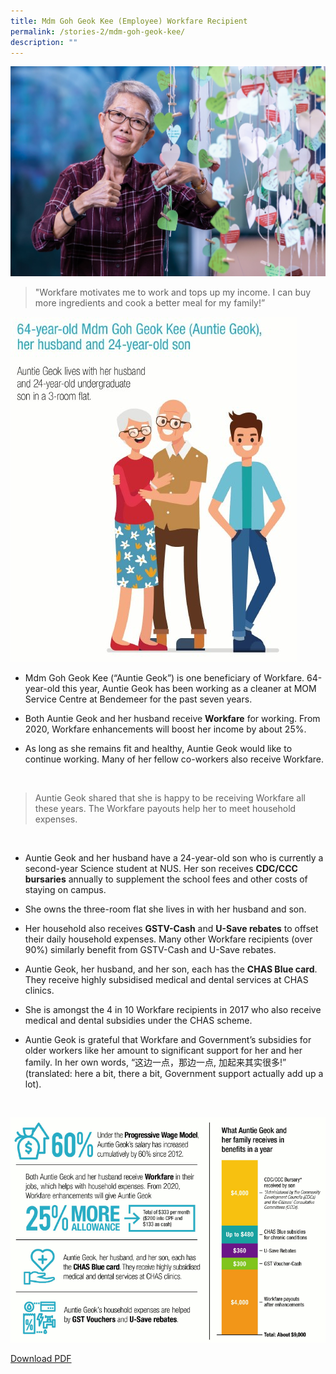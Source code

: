 ```yaml
---
title: Mdm Goh Geok Kee (Employee) Workfare Recipient
permalink: /stories-2/mdm-goh-geok-kee/
description: ""
---
```

![Mdm Goh Goek Kee](/images/WIS%20Stories/MdmGohGeokKee.jpg)

> "Workfare motivates me to work and tops up my income. I can buy more ingredients and cook a better meal for my family!”

![64 Yr Old](/images/WIS%20Stories/64YearOld.jpg)
<br>

*   Mdm Goh Geok Kee (“Auntie Geok”) is one beneficiary of Workfare. 64-year-old this year, Auntie Geok has been working as a cleaner at MOM Service Centre at Bendemeer for the past seven years.
  
*   Both Auntie Geok and her husband receive **Workfare** for working. From 2020, Workfare enhancements will boost her income by about 25%.
  
*   As long as she remains fit and healthy, Auntie Geok would like to continue working. Many of her fellow co-workers also receive Workfare.

<br>

> Auntie Geok shared that she is happy to be receiving Workfare all these years. The Workfare payouts help her to meet household expenses.

<br>

*   Auntie Geok and her husband have a 24-year-old son who is currently a second-year Science student at NUS. Her son receives **CDC/CCC bursaries** annually to supplement the school fees and other costs of staying on campus.
  
*   She owns the three-room flat she lives in with her husband and son.
  
*   Her household also receives **GSTV-Cash** and **U-Save rebates** to offset their daily household expenses. Many other Workfare recipients (over 90%) similarly benefit from GSTV-Cash and U-Save rebates.
  
*   Auntie Geok, her husband, and her son, each has the **CHAS Blue card**. They receive highly subsidised medical and dental services at CHAS clinics.
  
*   She is amongst the 4 in 10 Workfare recipients in 2017 who also receive medical and dental subsidies under the CHAS scheme.
  
*   Auntie Geok is grateful that Workfare and Government’s subsidies for older workers like her amount to significant support for her and her family. In her own words, “这边一点，那边一点, 加起来其实很多!” (translated: here a bit, there a bit, Government support actually add up a lot).

<br>

![Govt Support](/images/WIS%20Stories/GovtSupport.jpg)

[Download PDF](/files/Stories%20-%20Mdm%20Goh%20Geok%20Kee.pdf)